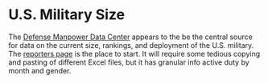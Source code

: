 # U.S. Military Size

The [Defense Manpower Data Center](https://www.dmdc.osd.mil/appj/dwp/index.jsp) appears to the be the central source for data on the current size, rankings, and deployment of the U.S. military. The [reporters page](https://www.dmdc.osd.mil/appj/dwp/dwp_reports.jsp) is the place to start. It will require some tedious copying and pasting of different Excel files, but it has granular info active duty by month and gender.
